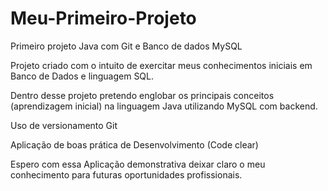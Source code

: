 # Meu-Primeiro-Projeto
Primeiro projeto Java com Git e Banco de dados MySQL

Projeto criado com o intuito de exercitar meus conhecimentos iniciais em Banco de Dados e linguagem SQL.

Dentro desse projeto pretendo englobar os principais conceitos (aprendizagem inicial) na linguagem Java utilizando MySQL com backend.

Uso de versionamento Git

Aplicação de boas prática de Desenvolvimento (Code clear)

Espero com essa Aplicação demonstrativa deixar claro o meu conhecimento para futuras oportunidades profissionais. 
